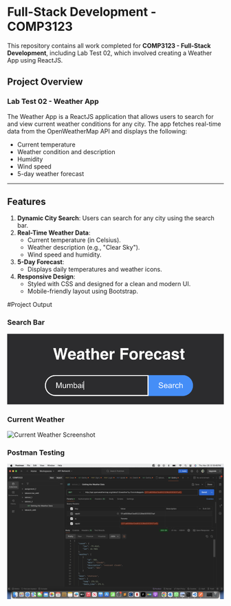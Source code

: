 # Full-Stack Development - COMP3123
This repository contains all work completed for **COMP3123 - Full-Stack Development**, including Lab Test 02, which involved creating a Weather App using ReactJS.

## Project Overview

### **Lab Test 02 - Weather App**
The Weather App is a ReactJS application that allows users to search for and view current weather conditions for any city. The app fetches real-time data from the OpenWeatherMap API and displays the following:
- Current temperature
- Weather condition and description
- Humidity
- Wind speed
- 5-day weather forecast

---

## Features
1. **Dynamic City Search**: Users can search for any city using the search bar.
2. **Real-Time Weather Data**:
   - Current temperature (in Celsius).
   - Weather description (e.g., "Clear Sky").
   - Wind speed and humidity.
3. **5-Day Forecast**:
   - Displays daily temperatures and weather icons.
4. **Responsive Design**:
   - Styled with CSS and designed for a clean and modern UI.
   - Mobile-friendly layout using Bootstrap.

#Project Output

### Search Bar
![Search Bar Weather](images/s1.png)

### Current Weather
![Current Weather Screenshot](s2.png)

### Postman Testing 
![Postman Testing Screenshot](images/s3.png)
